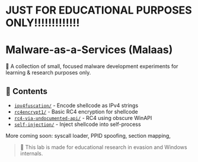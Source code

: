 # JUST FOR EDUCATIONAL PURPOSES ONLY!!!!!!!!!!!!!
# Malware-as-a-Services (Malaas)

💉 A collection of small, focused malware development experiments for learning & research purposes only.

## 🧪 Contents

- [`ipv4fuscation/`](./ipv4fuscation) - Encode shellcode as IPv4 strings
- [`rc4encrypt1/`](./rc4encrypt1) - Basic RC4 encryption for shellcode
- [`rc4-via-undocumented-api/`](./rc4-via-undocumented-api) - RC4 using obscure WinAPI
- [`self-injection/`](./self-injection) - Inject shellcode into self-process

More coming soon: syscall loader, PPID spoofing, section mapping,

> 🧠 This lab is made for educational research in evasion and Windows internals.
